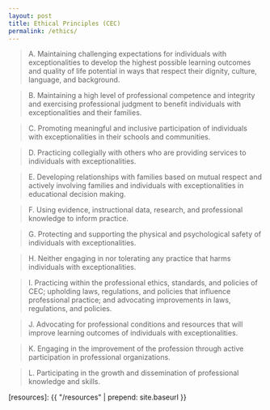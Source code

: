 ```yaml
---
layout: post
title: Ethical Principles (CEC)
permalink: /ethics/
---
```


>A.  Maintaining challenging expectations for individuals with exceptionalities to develop the highest possible learning outcomes and quality of life potential in ways that respect their dignity, culture, language, and background.

>B.  Maintaining a high level of professional competence and integrity and exercising professional judgment to benefit individuals with exceptionalities and their families.

>C.  Promoting meaningful and inclusive participation of individuals with exceptionalities in their schools and communities.

>D.  Practicing collegially with others who are providing services to individuals with exceptionalities.

>E.  Developing relationships with families based on mutual respect and actively involving families and individuals with exceptionalities in educational decision making.

>F.  Using evidence, instructional data, research, and professional knowledge to inform practice.

>G.  Protecting and supporting the physical and psychological safety of individuals with exceptionalities.

>H.  Neither engaging in nor tolerating any practice that harms individuals with exceptionalities.

>I.  Practicing within the professional ethics, standards, and policies of CEC; upholding laws, regulations, and policies that influence professional practice; and advocating improvements in laws, regulations, and policies.

>J.  Advocating for professional conditions and resources that will improve learning outcomes of individuals with exceptionalities.

>K.  Engaging in the improvement of the profession through active participation in professional organizations.

>L.  Participating in the growth and dissemination of professional knowledge and skills.

[resources]: {{ "/resources" | prepend: site.baseurl }}